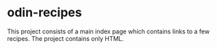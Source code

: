# odin-recipes

This project consists of a main index page which contains links to a few recipes.
The project contains only HTML.